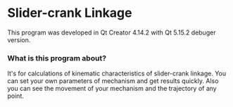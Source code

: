 # Slider-crank Linkage
This program was developed in Qt Creator 4.14.2 with Qt 5.15.2 debuger version.

### What is this program about?
It's for calculations of kinematic characteristics of slider-crank linkage. 
You can set your own parameters of mechanism and get results quickly. 
Also you can see the movement of your mechanism and the trajectory of any point.
